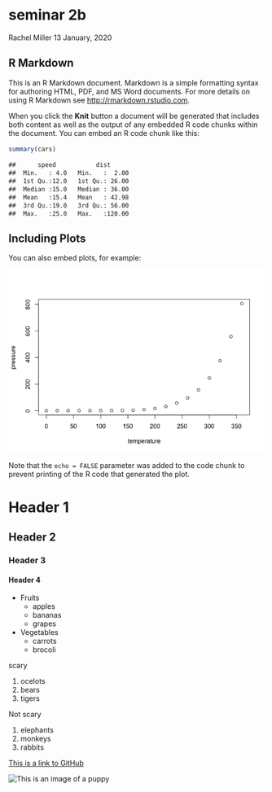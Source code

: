 seminar 2b
================
Rachel Miller
13 January, 2020

R Markdown
----------

This is an R Markdown document. Markdown is a simple formatting syntax for authoring HTML, PDF, and MS Word documents. For more details on using R Markdown see <http://rmarkdown.rstudio.com>.

When you click the **Knit** button a document will be generated that includes both content as well as the output of any embedded R code chunks within the document. You can embed an R code chunk like this:

``` r
summary(cars)
```

    ##      speed           dist       
    ##  Min.   : 4.0   Min.   :  2.00  
    ##  1st Qu.:12.0   1st Qu.: 26.00  
    ##  Median :15.0   Median : 36.00  
    ##  Mean   :15.4   Mean   : 42.98  
    ##  3rd Qu.:19.0   3rd Qu.: 56.00  
    ##  Max.   :25.0   Max.   :120.00

Including Plots
---------------

You can also embed plots, for example:

![](seminar2b_files/figure-markdown_github/pressure-1.png)

Note that the `echo = FALSE` parameter was added to the code chunk to prevent printing of the R code that generated the plot.

Header 1
========

Header 2
--------

### Header 3

#### Header 4

-   Fruits
    -   apples
    -   bananas
    -   grapes
-   Vegetables
    -   carrots
    -   brocoli

scary

1.  ocelots
2.  bears
3.  tigers

Not scary

1.  elephants
2.  monkeys
3.  rabbits

[This is a link to GitHub](https://github.com/)

![This is an image of a puppy](http://cdn2-www.dogtime.com/assets/uploads/gallery/30-impossibly-cute-puppies/impossibly-cute-puppy-8.jpg)
